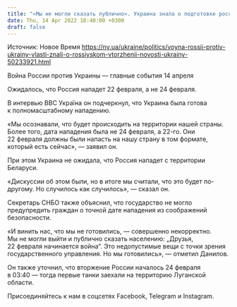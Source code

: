```yaml
---
title: "«Мы не могли сказать публично». Украина знала о подготовке российского вторжения, но ждала 22 февраля — Данилов"
date: Thu, 14 Apr 2022 18:40:00 +0300
draft: false
---
```

Источник: Новое Время https://nv.ua/ukraine/politics/voyna-rossii-protiv-ukrainy-vlasti-znali-o-rossiyskom-vtorzhenii-novosti-ukrainy-50233921.html


Война России против Украины — главные события 14 апреля

 Ожидалось, что Россия нападет 22 февраля, а не 24 февраля.

В интервью ВВС Україна он подчеркнул, что Украина была готова к полномасштабному нападению.

«Мы осознавали, что будет происходить на территории нашей страны. Более того, дата нападения была не 24 февраля, а 22-го. Они 22 февраля должны были напасть на нашу страну в том формате, который есть сейчас», — заявил он.

При этом Украина не ожидала, что Россия нападет с территории Беларуси.

«Дискуссии об этом были, но в итоге мы считали, что это будет по-другому. Но случилось как случилось», — сказал он.

Секретарь СНБО также объяснил, что государство не могло предупредить граждан о точной дате нападения из соображений безопасности.

«И винить нас, что мы не готовились, — совершенно некорректно. Мы не могли выйти и публично сказать населению: „Друзья, 22 февраля начинается война“. Это недопустимые вещи с точки зрения государственного управления. Но мы готовились», — отметил Данилов.

Он также уточнил, что вторжение России началось 24 февраля в 03:40 — тогда первые танки заехали на территорию Луганской области.

Присоединяйтесь к нам в соцсетях Facebook, Telegram и Instagram.
